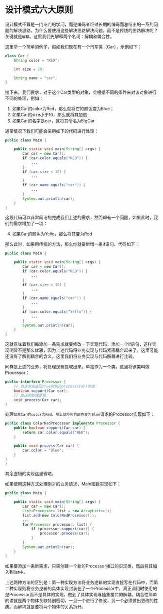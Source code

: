 # 设计模式六大原则

设计模式不算是一门专门的学问，而是编码者经过长期的编码而总结出的一系列问题的解决思路。为什么要使用这些解决思路解决问题，而不是传统的思路解决呢？关键就是`解耦`。这里我们先解释两个名词：解耦和耦合性。

这里举一个简单的例子，假如我们现在有一个汽车类（Car），示例如下：

```java
class Car {
    String color = "RED";

    int size = 20;

    String name = "car";
}
```

接下来，我们要求，对于这个Car类型的对象，会根据不同的条件来对该对象进行不同的处理，例如：

1. 如果Car的color为Red，那么就将它的颜色变为Blue；
2. 如果Car的size小于10，那么就将其加倍
3. 如果Car的名字是car，就将其命名为BigCar

通常情况下我们可能会采用如下的代码进行处理：

```java
public class Main {

    public static void main(String[] args) {
        Car car = new Car();
        if (car.color.equals("RED")) {
            ...
        }
        if (car.size < 10) {
            ...
        }
        if (car.name.equals("car")) {
            ...
        }
        System.out.println(car);
    }
}
```

这段代码可以非常简洁的完成我们上述的需求，然而却有一个问题，如果此时，我们的需求增加了一项：

4. 如果Car的颜色为Yello，那么将其变为Red

那么此时，如果用传统的方法，那么你就要新增一条if语句，代码如下：

```java
public class Main {

    public static void main(String[] args) {
        Car car = new Car();
        if (car.color.equals("RED")) {
            ...
        }
        if (car.size < 10) {
            ...
        }
        if (car.name.equals("car")) {
            ...
        }
        if (car.color.equals("Yello")) {
            ...
        }
        System.out.println(car);
    }
}
```

这就意味着我们每添加一条需求就要修改一下实现代码，添加一个if语句，这样实现明显不是那么优雅，因为上述代码将业务实现与代码紧密耦合起来了。这里可能还没有了解到耦合的含义，这里我们将业务实现与代码解耦进行比较。

同样是上述的业务，将处理逻辑提取出来，单独作为一个类，这里将该类叫做Processor：

```java
public interface Processor {
    // 当该方法返回true时执行process(Car)方法
    boolean support(Car car);
    // 真正的处理逻辑
    void process(Car car);
}
```

处理`如果Car的color为Red，那么就将它的颜色变为Blue`请求的Processor实现如下：

```java
public class ColorRedProcessor implements Processor {
    public boolean support(Car car) {
        return car.color.equals("RED");
    }

    public void process(Car car) {
        car.color = "Blue";
    }
}
}
```

其余逻辑的实现这里省略。

如果使用这种方式处理刚才的业务请求，Main函数实现如下：

```java
public class Main {

    public static void main(String[] args) {
        Car car = new Car();
        List<Processor> list = new ArrayList<>();
        list.add(new ColorRedProcessor());
        ...
        for(Processor processor: list) {
            if (processor.support(car)) {
                processor.process(car);
            }
        }
        System.out.println(car);
    }
}
```

如果要添加一条新需求，只需创建一个新的Processor接口的实现类，然后将其加入到list中。

上述两种方法的区别是：第一种实现方法将业务逻辑的实现直接写在代码中，而第二种实现则将业务逻辑的具体实现封装在了一个Processor中，真正调用时使用的是Processor而不是具体的实现，做到了具体实现与抽象接口的解耦。耦合性简单的讲就是两个物体关联特别密切，一旦一个进行了修改，另一个必须做出更改的性质。而解耦就是要将两个物体的关系拆开。
